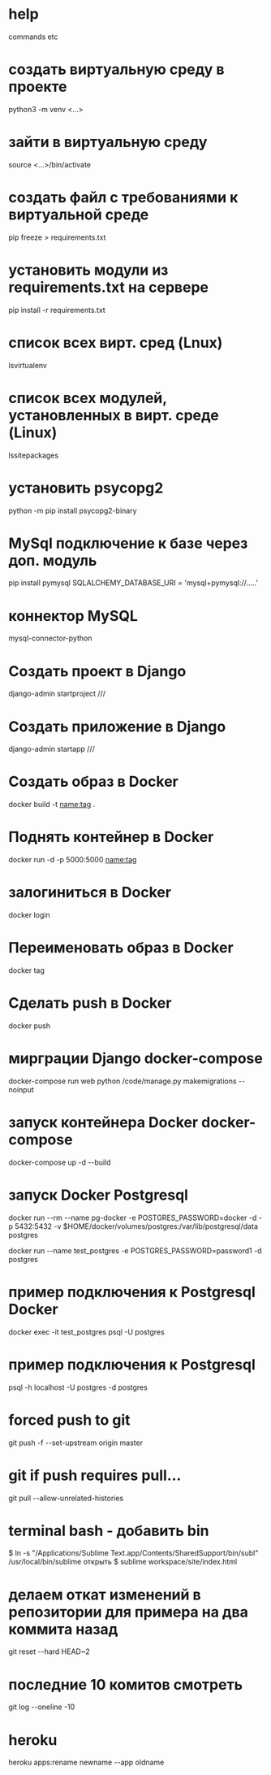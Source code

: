 # help
commands etc

# создать виртуальную среду в проекте
python3 -m venv <...>

# зайти в виртуальную среду
source <...>/bin/activate 

# создать файл с требованиями к виртуальной среде
pip freeze > requirements.txt

# установить модули из requirements.txt на сервере
pip install -r requirements.txt

# список всех вирт. сред (Lnux)
lsvirtualenv

# список всех модулей, установленных в вирт. среде (Linux)
lssitepackages

# установить psycopg2
python -m pip install psycopg2-binary

# MySql подключение к базе через доп. модуль
pip install pymysql
SQLALCHEMY_DATABASE_URI = 'mysql+pymysql://.....'

# коннектор MySQL
mysql-connector-python

# Создать проект в Django
django-admin startproject ///

# Создать приложение в Django
django-admin startapp ///

# Создать образ в Docker
docker build -t <name:tag> .

# Поднять контейнер в Docker
docker run -d -p 5000:5000 <name:tag>

# залогиниться в Docker
docker login

# Переименовать образ в Docker
docker tag <oldname> <newname>
  
# Сделать push в Docker
docker push <name>
  
# мирграции Django docker-compose
docker-compose run web python /code/manage.py makemigrations --noinput

# запуск контейнера Docker docker-compose
docker-compose up -d --build

# запуск Docker Postgresql
docker run --rm   --name pg-docker -e POSTGRES_PASSWORD=docker -d -p 5432:5432 -v $HOME/docker/volumes/postgres:/var/lib/postgresql/data  postgres

docker run --name test_postgres -e POSTGRES_PASSWORD=password1 -d postgres

# пример подключения к Postgresql Docker
docker exec -it test_postgres psql -U postgres

# пример подключения к Postgresql
psql -h localhost -U postgres -d postgres

# forced push to git
git push -f --set-upstream origin master

# git if push requires pull...
 git pull --allow-unrelated-histories
 
# terminal bash - добавить bin
$ ln -s "/Applications/Sublime Text.app/Contents/SharedSupport/bin/subl" /usr/local/bin/sublime
открыть $ sublime workspace/site/index.html

# делаем откат изменений в репозитории для примера на два коммита назад
git reset --hard HEAD~2

# последние 10 комитов смотреть
git log --oneline -10

# heroku 
heroku apps:rename newname --app oldname


